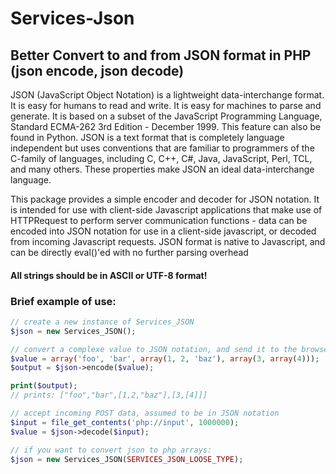 Services-Json
======

## Better Convert to and from JSON format in PHP (json encode, json decode)

JSON (JavaScript Object Notation) is a lightweight data-interchange
format. It is easy for humans to read and write. It is easy for machines
to parse and generate. It is based on a subset of the JavaScript
Programming Language, Standard ECMA-262 3rd Edition - December 1999.
This feature can also be found in  Python. JSON is a text format that is
completely language independent but uses conventions that are familiar
to programmers of the C-family of languages, including C, C++, C#, Java,
JavaScript, Perl, TCL, and many others. These properties make JSON an
ideal data-interchange language.

This package provides a simple encoder and decoder for JSON notation. It
is intended for use with client-side Javascript applications that make
use of HTTPRequest to perform server communication functions - data can
be encoded into JSON notation for use in a client-side javascript, or
decoded from incoming Javascript requests. JSON format is native to
Javascript, and can be directly eval()'ed with no further parsing
overhead
 
#### All strings should be in ASCII or UTF-8 format!

### Brief example of use:

```php
// create a new instance of Services_JSON
$json = new Services_JSON();

// convert a complexe value to JSON notation, and send it to the browser
$value = array('foo', 'bar', array(1, 2, 'baz'), array(3, array(4)));
$output = $json->encode($value);

print($output);
// prints: ["foo","bar",[1,2,"baz"],[3,[4]]]

// accept incoming POST data, assumed to be in JSON notation
$input = file_get_contents('php://input', 1000000);
$value = $json->decode($input);

// if you want to convert json to php arrays:
$json = new Services_JSON(SERVICES_JSON_LOOSE_TYPE);
```

